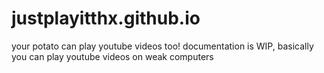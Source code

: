 # justplayitthx.github.io

your potato can play youtube videos too!
documentation is WIP, basically you can play youtube videos on weak computers
